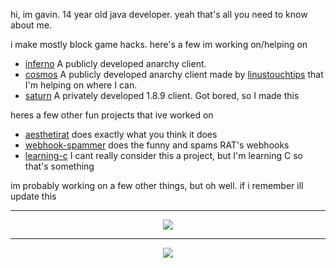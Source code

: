 hi, im gavin. 14 year old java developer. yeah that's all you need to know about me.

i make mostly block game hacks. here's a few im working on/helping on

- [inferno](https://github.com/Sxmurai/inferno) A publicly developed anarchy client.
- [cosmos](https://github.com/momentumdevelopment/cosmos) A publicly developed anarchy client made by [linustouchtips](https://github.com/linustouchtips) that I'm helping on where I can.
- [saturn](https://github.com/Sxmurai/saturn-1.8.9) A privately developed 1.8.9 client. Got bored, so I made this

heres a few other fun projects that ive worked on

- [aesthetirat](https://github.com/Sxmurai/aesthetirat) does exactly what you think it does
- [webhook-spammer](https://github.com/Sxmurai/webhook-spammer) does the funny and spams RAT's webhooks
- [learning-c](https://github.com/Sxmurai/learning-c) I cant really consider this a project, but I'm learning C so that's something

im probably working on a few other things, but oh well. if i remember ill update this

---

<div align="center"><img src="https://spotify.aio-api.ml/spotify?id=abxiei2c7de0yqic3nzwd7oqi&theme=wavy&image=true&color_theme=dark&bars_when_not_listening=true&bg_color=&title_color=&text_color=&hide_status=false" /></div>

---

<div align="center"><img src="https://media.discordapp.net/attachments/906625185430524005/909633141927460864/0x22_moment.png"/></div>
